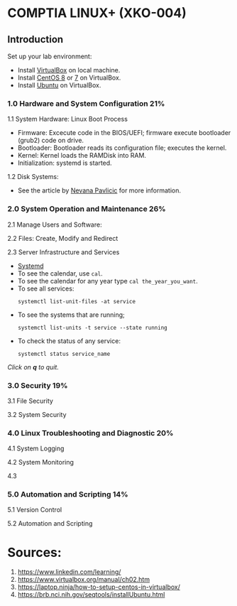 # COMPTIA LINUX+ (XKO-004)

## Introduction
Set up your lab environment:
* Install [VirtualBox](https://www.virtualbox.org/manual/ch02.html) on local machine.
* Install [CentOS 8](https://linuxhint.com/install_centos8_virtualbox/) or [7]() on VirtualBox.
* Install [Ubuntu](https://brb.nci.nih.gov/seqtools/installUbuntu.html) on VirtualBox.

### 1.0 Hardware and System Configuration 21%

1.1 System Hardware: Linux Boot Process
   
   * Firmware: Excecute code in the BIOS/UEFI; firmware execute bootloader (grub2) code on drive.
   * Bootloader: Bootloader reads its configuration file; executes the kernel.
   * Kernel: Kernel loads the RAMDisk into RAM.
   * Initialization: systemd is started.
   
1.2 Disk Systems:

   * See the article by [Nevana Pavlicic](https://phoenixnap.com/kb/linux-create-partition) for more information.

### 2.0 System Operation and Maintenance 26%

2.1 Manage Users and Software:

2.2 Files: Create, Modify and Redirect

2.3 Server Infrastructure and Services

   * [Systemd](https://wiki.archlinux.org/title/Systemd-networkd)
   * To see the calendar, use `cal`.
   * To see the calendar for any year type `cal the_year_you_want`.
   * To see all services:
     ```
     systemctl list-unit-files -at service
     ```
   * To see the systems that are running;
     ```
     systemctl list-units -t service --state running
     ```
   * To check the status of any service:
     ```
     systemctl status service_name
     ```
 *Click on **q** to quit.*

### 3.0 Security 19%

3.1 File Security

3.2 System Security


### 4.0 Linux Troubleshooting and Diagnostic 20%

4.1 System Logging

4.2 System Monitoring

4.3


### 5.0 Automation and Scripting 14%

5.1 Version Control

5.2 Automation and Scripting

# Sources:

1. https://www.linkedin.com/learning/
2. https://www.virtualbox.org/manual/ch02.htm
3. https://laptop.ninja/how-to-setup-centos-in-virtualbox/
4. https://brb.nci.nih.gov/seqtools/installUbuntu.html
